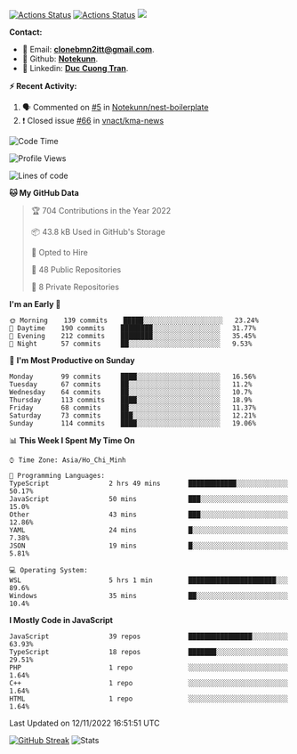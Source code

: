 [![Actions Status](https://github.com/Notekunn/Notekunn/workflows/wakatime-stats/badge.svg)](https://github.com/Notekunn/Notekunn/actions)
[![Actions Status](https://github.com/Notekunn/Notekunn/workflows/update-gh-activity/badge.svg)](https://github.com/Notekunn/Notekunn/actions)
![](https://visitor-badge.glitch.me/badge?page_id=notekunn.notekunn)

<!--![Notekunn](https://count.getloli.com/get/@notekunn)-->

<!--![Meme](https://media1.tenor.com/images/1c6140897565e34a4e98f618e220dc0d/tenor.gif)-->

<!--![Personal npm card](https://i.imgur.com/mi8nZo1.png)-->

**Contact:**

- 🐍 Email: **[clonebmn2itt@gmail.com](mailto:clonebmn2itt@gmail.com)**.
- 🐬 Github: **[Notekunn](https://github.com/Notekunn)**.
- 🐬 Linkedin: **[Duc Cuong Tran](https://www.linkedin.com/in/notekunn/)**.

**:zap: Recent Activity:**

<!--START_SECTION:activity-->
1. 🗣 Commented on [#5](https://github.com/Notekunn/nest-boilerplate/issues/5) in [Notekunn/nest-boilerplate](https://github.com/Notekunn/nest-boilerplate)
2. ❗️ Closed issue [#66](https://github.com/vnact/kma-news/issues/66) in [vnact/kma-news](https://github.com/vnact/kma-news)
<!--END_SECTION:activity-->

<!--START_SECTION:waka-->
![Code Time](http://img.shields.io/badge/Code%20Time-2%2C273%20hrs%2012%20mins-blue)

![Profile Views](http://img.shields.io/badge/Profile%20Views-10-blue)

![Lines of code](https://img.shields.io/badge/From%20Hello%20World%20I%27ve%20Written-350%20Thousand%20lines%20of%20code-blue)

**🐱 My GitHub Data** 

> 🏆 704 Contributions in the Year 2022
 > 
> 📦 43.8 kB Used in GitHub's Storage 
 > 
> 💼 Opted to Hire
 > 
> 📜 48 Public Repositories 
 > 
> 🔑 8 Private Repositories  
 > 
**I'm an Early 🐤** 

```text
🌞 Morning    139 commits    █████░░░░░░░░░░░░░░░░░░░░   23.24% 
🌆 Daytime    190 commits    ████████░░░░░░░░░░░░░░░░░   31.77% 
🌃 Evening    212 commits    ████████░░░░░░░░░░░░░░░░░   35.45% 
🌙 Night      57 commits     ██░░░░░░░░░░░░░░░░░░░░░░░   9.53%

```
📅 **I'm Most Productive on Sunday** 

```text
Monday       99 commits     ████░░░░░░░░░░░░░░░░░░░░░   16.56% 
Tuesday      67 commits     ██░░░░░░░░░░░░░░░░░░░░░░░   11.2% 
Wednesday    64 commits     ██░░░░░░░░░░░░░░░░░░░░░░░   10.7% 
Thursday     113 commits    ████░░░░░░░░░░░░░░░░░░░░░   18.9% 
Friday       68 commits     ██░░░░░░░░░░░░░░░░░░░░░░░   11.37% 
Saturday     73 commits     ███░░░░░░░░░░░░░░░░░░░░░░   12.21% 
Sunday       114 commits    ████░░░░░░░░░░░░░░░░░░░░░   19.06%

```


📊 **This Week I Spent My Time On** 

```text
⌚︎ Time Zone: Asia/Ho_Chi_Minh

💬 Programming Languages: 
TypeScript               2 hrs 49 mins       ████████████░░░░░░░░░░░░░   50.17% 
JavaScript               50 mins             ███░░░░░░░░░░░░░░░░░░░░░░   15.0% 
Other                    43 mins             ███░░░░░░░░░░░░░░░░░░░░░░   12.86% 
YAML                     24 mins             █░░░░░░░░░░░░░░░░░░░░░░░░   7.38% 
JSON                     19 mins             █░░░░░░░░░░░░░░░░░░░░░░░░   5.81%

💻 Operating System: 
WSL                      5 hrs 1 min         ██████████████████████░░░   89.6% 
Windows                  35 mins             ██░░░░░░░░░░░░░░░░░░░░░░░   10.4%

```

**I Mostly Code in JavaScript** 

```text
JavaScript               39 repos            ████████████████░░░░░░░░░   63.93% 
TypeScript               18 repos            ███████░░░░░░░░░░░░░░░░░░   29.51% 
PHP                      1 repo              ░░░░░░░░░░░░░░░░░░░░░░░░░   1.64% 
C++                      1 repo              ░░░░░░░░░░░░░░░░░░░░░░░░░   1.64% 
HTML                     1 repo              ░░░░░░░░░░░░░░░░░░░░░░░░░   1.64%

```



 Last Updated on 12/11/2022 16:51:51 UTC
<!--END_SECTION:waka-->
<!--START_SECTION:random-qoutes-->
<!--END_SECTION:random-qoutes-->

[![GitHub Streak](http://github-readme-streak-stats.herokuapp.com?user=notekunn&theme=radical&date_format=j%2Fn%5B%2FY%5D)](https://git.io/streak-stats)
![Stats](https://github-readme-stats.vercel.app/api?username=notekunn&show_icons=true&theme=radical&count_private=true)



